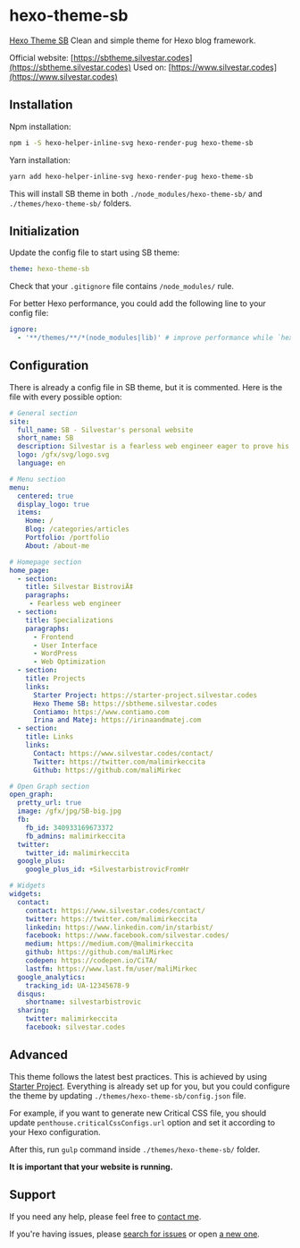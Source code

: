 # hexo-theme-sb

[Hexo Theme SB](https://sbtheme.silvestar.codes) Clean and simple theme for Hexo blog framework.

Official website: [https://sbtheme.silvestar.codes](https://sbtheme.silvestar.codes)
Used on: [https://www.silvestar.codes](https://www.silvestar.codes)

## Installation

Npm installation:

```bash
npm i -S hexo-helper-inline-svg hexo-render-pug hexo-theme-sb
```

Yarn installation:

```bash
yarn add hexo-helper-inline-svg hexo-render-pug hexo-theme-sb
```

This will install SB theme in both `./node_modules/hexo-theme-sb/` and `./themes/hexo-theme-sb/`
folders.

## Initialization

Update the config file to start using SB theme:

```yml
theme: hexo-theme-sb
```

Check that your `.gitignore` file contains `/node_modules/` rule.

For better Hexo performance, you could add the following line to your config file:

```yaml
ignore:
  - '**/themes/**/*(node_modules|lib)' # improve performance while `hexo server` is running
```

## Configuration

There is already a config file in SB theme, but it is commented.
Here is the file with every possible option:

```yaml
# General section
site:
  full_name: SB - Silvestar's personal website
  short_name: SB
  description: Silvestar is a fearless web engineer eager to prove his worth
  logo: /gfx/svg/logo.svg
  language: en

# Menu section
menu:
  centered: true
  display_logo: true
  items:
    Home: /
    Blog: /categories/articles
    Portfolio: /portfolio
    About: /about-me

# Homepage section
home_page:
  - section:
    title: Silvestar BistroviÄ‡
    paragraphs:
     - Fearless web engineer
  - section:
    title: Specializations
    paragraphs:
      - Frontend
      - User Interface
      - WordPress
      - Web Optimization
  - section:
    title: Projects
    links:
      Starter Project: https://starter-project.silvestar.codes
      Hexo Theme SB: https://sbtheme.silvestar.codes
      Contiamo: https://www.contiamo.com
      Irina and Matej: https://irinaandmatej.com
  - section:
    title: Links
    links:
      Contact: https://www.silvestar.codes/contact/
      Twitter: https://twitter.com/malimirkeccita
      Github: https://github.com/maliMirkec

# Open Graph section
open_graph:
  pretty_url: true
  image: /gfx/jpg/SB-big.jpg
  fb:
    fb_id: 340933169673372
    fb_admins: malimirkeccita
  twitter:
    twitter_id: malimirkeccita
  google_plus:
    google_plus_id: +SilvestarbistrovicFromHr

# Widgets
widgets:
  contact:
    contact: https://www.silvestar.codes/contact/
    twitter: https://twitter.com/malimirkeccita
    linkedin: https://www.linkedin.com/in/starbist/
    facebook: https://www.facebook.com/silvestar.codes/
    medium: https://medium.com/@malimirkeccita
    github: https://github.com/maliMirkec
    codepen: https://codepen.io/CiTA/
    lastfm: https://www.last.fm/user/maliMirkec
  google_analytics:
    tracking_id: UA-12345678-9
  disqus:
    shortname: silvestarbistrovic
  sharing:
    twitter: malimirkeccita
    facebook: silvestar.codes
```


## Advanced

This theme follows the latest best practices. This is achieved by using [Starter Project].
Everything is already set up for you, but you could configure the theme by updating `./themes/hexo-theme-sb/config.json` file.

For example, if you want to generate new Critical CSS file, you should update `penthouse.criticalCssConfigs.url` option and set it according to your Hexo configuration.

After this, run `gulp` command inside `./themes/hexo-theme-sb/` folder.

__It is important that your website is running.__

## Support

If you need any help, please feel free to [contact me].

If you're having issues, please [search for issues](https://github.com/maliMirkec/hexo-theme-sb/issues) or open [a new one](https://github.com/maliMirkec/hexo-theme-sb/issues/new).

[Starter Project]: https://starter.silvestar.codes
[contact me]: https://www.silvestar.codes/contact/


